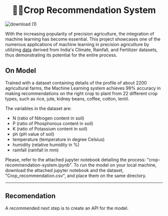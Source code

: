<h1 align="center"> 🌿🌿Crop Recommendation System</h1>


![download (1)](https://github.com/user-attachments/assets/8e87976c-0753-44e3-adc8-c7c68c539abf)

With the increasing popularity of precision agriculture, the integration of machine learning has become essential. This project showcases one of the numerous applications of machine learning in precision agriculture by utilizing [data](https://www.kaggle.com/datasets/atharvaingle/crop-recommendation-dataset) derived from India's Climate, Rainfall, and Fertilizer datasets, thus demonstrating its potential for the entire process.

## On Model
Trained with a dataset containing details of the profile of about 2200 agricultural farms, the Machine Learning system achieves 99% accuracy in making recommendations on the right crop to plant from 22 different crop types, such as rice, jute, kidney beans, coffee, cotton, lentil.

The variables in the dataset are:

* N (ratio of Nitrogen content in soil)
* P (ratio of Phosphorous content in soil)
* K (ratio of Potassium content in soil)
* ph (pH value of soil)
* temperature (temperature in degree Celsius)
* humidity (relative humidity in %)
* rainfall (rainfall in mm)

Please, refer to the attached jupyter notebook detailing the process: "crop-recommendation-system.ipynb". To run the model on your local machine,  download the attached jupyter notebook and the dataset, "Crop_recommendation.csv", and place them on the same directory.  
***

## Recomendation
A recommended next step  is to create an API for the model.






